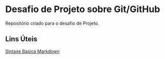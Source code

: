 # Desafio de Projeto sobre Git/GitHub

Repositório criado para o desafio de Projeto.

## Lins Úteis
[Sintaxe Basica Markdown](https://www.markdownguide.org/basic-syntax/)
